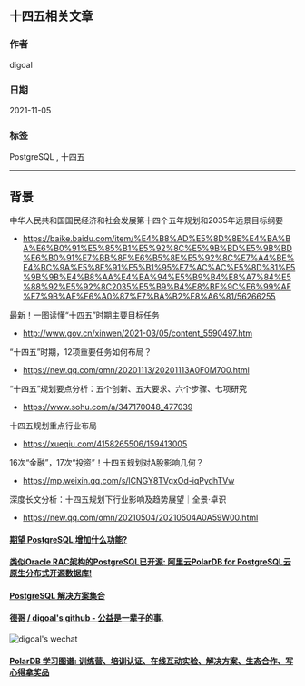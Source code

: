 ## 十四五相关文章    
    
### 作者    
digoal    
    
### 日期    
2021-11-05    
    
### 标签    
PostgreSQL , 十四五      
    
----    
    
## 背景  
  
中华人民共和国国民经济和社会发展第十四个五年规划和2035年远景目标纲要  
- https://baike.baidu.com/item/%E4%B8%AD%E5%8D%8E%E4%BA%BA%E6%B0%91%E5%85%B1%E5%92%8C%E5%9B%BD%E5%9B%BD%E6%B0%91%E7%BB%8F%E6%B5%8E%E5%92%8C%E7%A4%BE%E4%BC%9A%E5%8F%91%E5%B1%95%E7%AC%AC%E5%8D%81%E5%9B%9B%E4%B8%AA%E4%BA%94%E5%B9%B4%E8%A7%84%E5%88%92%E5%92%8C2035%E5%B9%B4%E8%BF%9C%E6%99%AF%E7%9B%AE%E6%A0%87%E7%BA%B2%E8%A6%81/56266255  
  
最新！一图读懂“十四五”时期主要目标任务  
- http://www.gov.cn/xinwen/2021-03/05/content_5590497.htm  
  
“十四五”时期，12项重要任务如何布局？  
- https://new.qq.com/omn/20201113/20201113A0F0M700.html  
  
“十四五”规划要点分析：五个创新、五大要求、六个步骤、七项研究   
- https://www.sohu.com/a/347170048_477039  
  
十四五规划重点行业布局  
- https://xueqiu.com/4158265506/159413005  
  
16次“金融”，17次“投资”！十四五规划对A股影响几何？  
- https://mp.weixin.qq.com/s/lCNGY8TVgxOd-iqPydhTVw  
  
深度长文分析：十四五规划下行业影响及趋势展望｜全景·卓识  
- https://new.qq.com/omn/20210504/20210504A0A59W00.html  
  
  
  
#### [期望 PostgreSQL 增加什么功能?](https://github.com/digoal/blog/issues/76 "269ac3d1c492e938c0191101c7238216")
  
  
#### [类似Oracle RAC架构的PostgreSQL已开源: 阿里云PolarDB for PostgreSQL云原生分布式开源数据库!](https://github.com/ApsaraDB/PolarDB-for-PostgreSQL "57258f76c37864c6e6d23383d05714ea")
  
  
#### [PostgreSQL 解决方案集合](https://yq.aliyun.com/topic/118 "40cff096e9ed7122c512b35d8561d9c8")
  
  
#### [德哥 / digoal's github - 公益是一辈子的事.](https://github.com/digoal/blog/blob/master/README.md "22709685feb7cab07d30f30387f0a9ae")
  
  
![digoal's wechat](../pic/digoal_weixin.jpg "f7ad92eeba24523fd47a6e1a0e691b59")
  
  
#### [PolarDB 学习图谱: 训练营、培训认证、在线互动实验、解决方案、生态合作、写心得拿奖品](https://www.aliyun.com/database/openpolardb/activity "8642f60e04ed0c814bf9cb9677976bd4")
  
